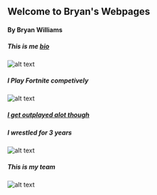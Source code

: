 ## Welcome to Bryan's Webpages

#### By Bryan Williams

##### This is me [bio](https://bryan313.github.io/bio)
![alt text](https://scontent-nrt1-1.xx.fbcdn.net/v/t1.15752-9/42991334_321144842028777_5057746023116439552_n.jpg?_nc_cat=109&oh=b57596047367c57e42ddfa94ee1d9376&oe=5C210FC0)


##### I Play Fortnite competively
![alt text](https://scontent-nrt1-1.xx.fbcdn.net/v/t1.15752-9/42952453_2245389359074875_3422174141237690368_n.jpg?_nc_cat=103&oh=b1ffd9c8915de9e56a910b0813cc2866&oe=5C190267)

##### [I get outplayed alot though](https://www.youtube.com/watch?v=MGwHIhOBc7U) 


##### I wrestled for 3 years
![alt text](https://scontent-nrt1-1.xx.fbcdn.net/v/t1.15752-9/42953184_656840798049305_5648162919460896768_n.jpg?_nc_cat=110&oh=64a84fa4fde9c2955ff5d3baddf3f5d7&oe=5C1BDED6)

##### This is my team
![alt text](https://scontent-nrt1-1.xx.fbcdn.net/v/t1.15752-9/43036327_302372320354740_7692523354711916544_n.jpg?_nc_cat=104&oh=e02fe34630baeafd97374b9277283e76&oe=5C152AE8)

